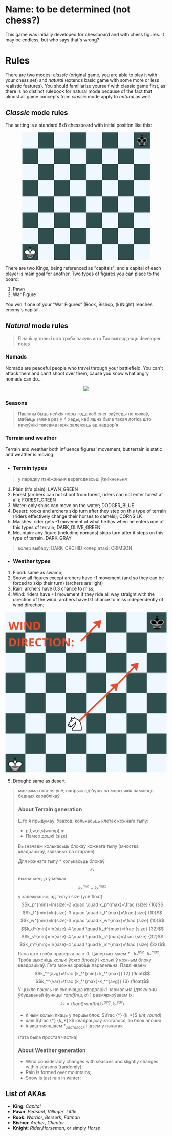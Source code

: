 
# Name: to be determined (not chess?)

This game was initially developed for chessboard and with chess figures. It may be endless, but who says that's wrong?


# Rules

There are two modes: *classic* (original game, you are able to play it with your chess set) and *natural* (extends basic game with some more or less realistic features). You should familiarize yourself with classic game first, as there is no distinct rulebook for natural mode because of the fact that almost all game concepts from *classic* mode apply to *natural* as well.

## *Classic* mode rules

The setting is a standard 8x8 chessboard with initial position like this: 

<p align="center">
  <img src="https://raw.githubusercontent.com/holerton/not-chess/master/readme_images/board_initial.bmp" />
</p>

There are two Kings, being referenced as "capitals", and a capital of each player is main goal for another. 
Two types of figures you can place to the board:

 1. Pawn
 2. War Figure

You win if one of your "War Figures" (Rook, Bishop, (k)Night) reaches enemy's capital.

## *Natural* mode rules

>Я напiшу толькi што трэба пакуль што 
Так выглядаюць developer notes

### Nomads
Nomads are peaceful people who travel through your battlefield. You can't attack them and can't shoot over them, cause you know what angry nomads can do...
<p align="center">
  <img src="https://upload.wikimedia.org/wikipedia/commons/e/ea/Mongol_Empire_map.gif" />
</p>

### Seasons

> Павiнны быць нейкiя поры года каб снег заўсёды не ляжаў, мабыць змена раз у 4 хады, каб яшчэ была такая логiка што качэўнiкi таксама неяк залежаць ад надвор'я

### Terrain and weather
Terrain and weather both influence figures' movement, but terrain is static and weather is moving.

 - ### Terrain types
> у парадку панiжэньня верагоднасьцi ўзнiкненьня
 1. Plain (it's plain); LAWN_GREEN
 2. Forest (archers can not shoot from forest, riders can not enter forest at all); FOREST_GREEN
 3. Water: only ships can move on the water; DODGER_BLUE
 4. Desert: rooks and archers skip turn after they step on this type of terrain (riders effectively change their horses to camels); CORNSILK
 5. Marshes: rider gets -1 movement of what he has when he enters one of this types of terrain; DARK_OLIVE_GREEN
 6. Mountain: any figure (including nomads) skips turn after it steps on this type of terrain. DARK_GRAY
> колер выбару: DARK_ORCHID
> колер атакi: CRIMSON

 - ### Weather types
 1. Flood: same as swamp;
2. Snow: all figures except archers have -1 movement (and so they can be forced to skip their turn) (archers are light)
 3. Rain: archers have 0.3 chance to miss;
4. Wind: riders have +1 movement if they ride all way straight with the direction of the wind; archers have 0.1 chance to miss independently of wind direction;
  <p align="center">
  <img src="https://raw.githubusercontent.com/holerton/not-chess/master/readme_images/board_horse_mov.bmp" />
</p>

5. Drought: same as desert.

> магчыма гэта ня ўсё, напрыклад буры на моры якiя ламаюць бедных караблiкаў
> ### About Terrain generation
> Што я прыдумаў.
> Уваход: колькасьць клетак кожнага тыпу:
> -  p,f,w,d,s(wamp),m
>  - Памер дошкі (size)
>  
>Вызначаем колькасьць блокаў кожнага тыпу (мноства квадрацікаў, звязаных па старане).
>
>   Для кожнага тыпу * колькасьць блокаў $$k_*$$ вызначаецца ў межах $$k_*^{min} - k_*^{max}$$ у залежнасьці ад тыпу і size (усё float):
>   $$k_p^{min}=ln(size)-2 \quad \quad k_p^{max}=\frac {size} {16}$$
>   $$k_f^{min}=ln(size)-3 \quad \quad k_f^{max}=\frac {size} {10}$$
>   $$k_w^{min}=ln(size)-3 \quad \quad k_w^{max}=\frac {size} {10}$$
>   $$k_d^{min}=ln(size)-4 \quad \quad k_d^{max}=\frac {size} {32}$$
>   $$k_s^{min}=ln(size)-4 \quad \quad k_s^{max}=\frac {size} {32}$$
>   $$k_m^{min}=ln(size)-4 \quad \quad k_m^{max}=\frac {size} {32}$$
>   Ясна што трэба праверка на > 0.
>   Цяпер мы маем * ,  $k_*^{min}$, $k_*^{max}$.
>   Трэба выясніць колькі ўсяго блокаў і колькі ў кожным блоку квадрацікаў. Гэта можна зрабіць паралельна:
>   Падлічваем 
>   $$k_*^{avg}=\frac {k_*^{min}+k_*^{max}} {2} (float)$$
>   $$k_*^{var}=\frac {k_*^{max}-k_*^{avg}} {3} (float)$$
>   У цыкле пакуль не скончацца квадрацікі нармальна (дзякуючы ўбудаванай функцыі $randfn(\mu,\sigma)$ ) размяркоўваем іх:
>   $$k_*=(float) randfn(k_*^{avg},k_*^{var})$$
>   - лічым колькі пхаць у першы блок: $\frac {*} {k_*}$ ($int, round$)
>    - калі $\frac {*} {k_*}>$ квадрацікаў засталося, то блок апошні
>   - інакш змяншаем $*_{засталося}$ і ідзем у пачатак
>   
>   (гэта была простая частка)
> ### About Weather generation
>  - Wind considerably changes with seasons and slightly changes within seasons (randomly);
>  - Rain is formed over mountains;
>  - Snow is just rain in winter;

## List of AKAs

 - **King**: *Capital*
 - **Pawn**: *Peasant*, *Villager*, *Little*
 - **Rook**: *Warrior*, *Berserk*, *Fatman*
 - **Bishop**: *Archer*, *Cheater*
 - **Knight**: *Rider*,*Horseman*, or simply *Horse*
